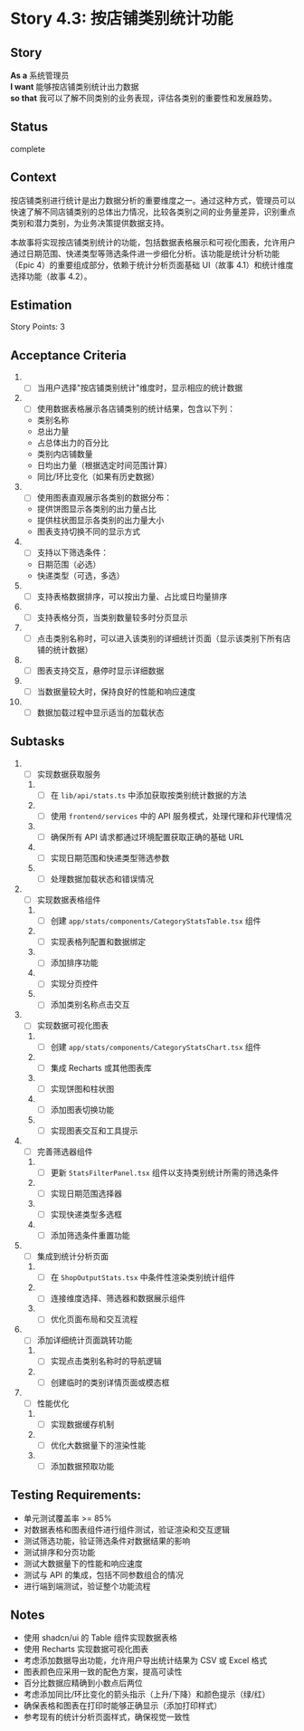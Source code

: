 # Story 4.3: 按店铺类别统计功能

## Story

**As a** 系统管理员  
**I want** 能够按店铺类别统计出力数据  
**so that** 我可以了解不同类别的业务表现，评估各类别的重要性和发展趋势。

## Status

complete

## Context

按店铺类别进行统计是出力数据分析的重要维度之一。通过这种方式，管理员可以快速了解不同店铺类别的总体出力情况，比较各类别之间的业务量差异，识别重点类别和潜力类别，为业务决策提供数据支持。

本故事将实现按店铺类别统计的功能，包括数据表格展示和可视化图表，允许用户通过日期范围、快递类型等筛选条件进一步细化分析。该功能是统计分析功能（Epic 4）的重要组成部分，依赖于统计分析页面基础 UI（故事 4.1）和统计维度选择功能（故事 4.2）。

## Estimation

Story Points: 3

## Acceptance Criteria

1. - [ ] 当用户选择"按店铺类别统计"维度时，显示相应的统计数据
2. - [ ] 使用数据表格展示各店铺类别的统计结果，包含以下列：
   - 类别名称
   - 总出力量
   - 占总体出力的百分比
   - 类别内店铺数量
   - 日均出力量（根据选定时间范围计算）
   - 同比/环比变化（如果有历史数据）
3. - [ ] 使用图表直观展示各类别的数据分布：
   - 提供饼图显示各类别的出力量占比
   - 提供柱状图显示各类别的出力量大小
   - 图表支持切换不同的显示方式
4. - [ ] 支持以下筛选条件：
   - 日期范围（必选）
   - 快递类型（可选，多选）
5. - [ ] 支持表格数据排序，可以按出力量、占比或日均量排序
6. - [ ] 支持表格分页，当类别数量较多时分页显示
7. - [ ] 点击类别名称时，可以进入该类别的详细统计页面（显示该类别下所有店铺的统计数据）
8. - [ ] 图表支持交互，悬停时显示详细数据
9. - [ ] 当数据量较大时，保持良好的性能和响应速度
10. - [ ] 数据加载过程中显示适当的加载状态

## Subtasks

1. - [ ] 实现数据获取服务
   1. - [ ] 在 `lib/api/stats.ts` 中添加获取按类别统计数据的方法
   2. - [ ] 使用 `frontend/services` 中的 API 服务模式，处理代理和非代理情况
   3. - [ ] 确保所有 API 请求都通过环境配置获取正确的基础 URL
   4. - [ ] 实现日期范围和快递类型筛选参数
   5. - [ ] 处理数据加载状态和错误情况
2. - [ ] 实现数据表格组件
   1. - [ ] 创建 `app/stats/components/CategoryStatsTable.tsx` 组件
   2. - [ ] 实现表格列配置和数据绑定
   3. - [ ] 添加排序功能
   4. - [ ] 实现分页控件
   5. - [ ] 添加类别名称点击交互
3. - [ ] 实现数据可视化图表
   1. - [ ] 创建 `app/stats/components/CategoryStatsChart.tsx` 组件
   2. - [ ] 集成 Recharts 或其他图表库
   3. - [ ] 实现饼图和柱状图
   4. - [ ] 添加图表切换功能
   5. - [ ] 实现图表交互和工具提示
4. - [ ] 完善筛选器组件
   1. - [ ] 更新 `StatsFilterPanel.tsx` 组件以支持类别统计所需的筛选条件
   2. - [ ] 实现日期范围选择器
   3. - [ ] 实现快递类型多选框
   4. - [ ] 添加筛选条件重置功能
5. - [ ] 集成到统计分析页面
   1. - [ ] 在 `ShopOutputStats.tsx` 中条件性渲染类别统计组件
   2. - [ ] 连接维度选择、筛选器和数据展示组件
   3. - [ ] 优化页面布局和交互流程
6. - [ ] 添加详细统计页面跳转功能
   1. - [ ] 实现点击类别名称时的导航逻辑
   2. - [ ] 创建临时的类别详情页面或模态框
7. - [ ] 性能优化
   1. - [ ] 实现数据缓存机制
   2. - [ ] 优化大数据量下的渲染性能
   3. - [ ] 添加数据预取功能

## Testing Requirements:

- 单元测试覆盖率 >= 85%
- 对数据表格和图表组件进行组件测试，验证渲染和交互逻辑
- 测试筛选功能，验证筛选条件对数据结果的影响
- 测试排序和分页功能
- 测试大数据量下的性能和响应速度
- 测试与 API 的集成，包括不同参数组合的情况
- 进行端到端测试，验证整个功能流程

## Notes

- 使用 shadcn/ui 的 Table 组件实现数据表格
- 使用 Recharts 实现数据可视化图表
- 考虑添加数据导出功能，允许用户导出统计结果为 CSV 或 Excel 格式
- 图表颜色应采用一致的配色方案，提高可读性
- 百分比数据应精确到小数点后两位
- 考虑添加同比/环比变化的箭头指示（上升/下降）和颜色提示（绿/红）
- 确保表格和图表在打印时能够正确显示（添加打印样式）
- 参考现有的统计分析页面样式，确保视觉一致性
